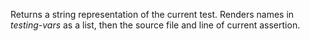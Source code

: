 Returns a string representation of the current test.  Renders names
  in *testing-vars* as a list, then the source file and line of
  current assertion.